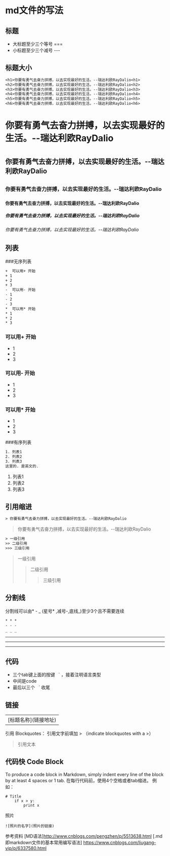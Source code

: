 md文件的写法
===

标题
---
+ 大标题至少三个等号 ===
+ 小标题至少三个减号 ---

标题大小
---

```txt
<h1>你要有勇气去奋力拼搏，以去实现最好的生活。--瑞达利欧RayDalio<h1>
<h2>你要有勇气去奋力拼搏，以去实现最好的生活。--瑞达利欧RayDalio<h2>
<h3>你要有勇气去奋力拼搏，以去实现最好的生活。--瑞达利欧RayDalio<h3>
<h4>你要有勇气去奋力拼搏，以去实现最好的生活。--瑞达利欧RayDalio<h4>
<h5>你要有勇气去奋力拼搏，以去实现最好的生活。--瑞达利欧RayDalio<h5>
<h6>你要有勇气去奋力拼搏，以去实现最好的生活。--瑞达利欧RayDalio<h6>
```
<h1>你要有勇气去奋力拼搏，以去实现最好的生活。--瑞达利欧RayDalio<h1>
<h2>你要有勇气去奋力拼搏，以去实现最好的生活。--瑞达利欧RayDalio<h2>
<h3>你要有勇气去奋力拼搏，以去实现最好的生活。--瑞达利欧RayDalio<h3>
<h4>你要有勇气去奋力拼搏，以去实现最好的生活。--瑞达利欧RayDalio<h4>
<h5>你要有勇气去奋力拼搏，以去实现最好的生活。--瑞达利欧RayDalio<h5>
<h6>你要有勇气去奋力拼搏，以去实现最好的生活。--瑞达利欧RayDalio<h6>

列表
---

###无序列表
```txt
+  可以用+ 开始
+ 1
+ 2
+ 3
-  可以用- 开始
- 1
- 2
- 3
*  可以用* 开始
* 1
* 2
* 3
```
###  可以用+ 开始
+ 1
+ 2
+ 3
###  可以用- 开始
- 1
- 2
- 3
###  可以用* 开始
* 1
* 2
* 3

###有序列表
```txt
1. 列表1
2. 列表2
3. 列表3
这里的. 是英文的.
```
1. 列表1
2. 列表2
3. 列表3

引用缩进
----

```txt
> 你要有勇气去奋力拼搏，以去实现最好的生活。--瑞达利欧RayDalio
```
> 你要有勇气去奋力拼搏，以去实现最好的生活。--瑞达利欧RayDalio

```txt
> 一级引用
>> 二级引用
>>> 三级引用
```
> 一级引用
>> 二级引用
>>> 三级引用

分割线
---

分割线可以由* - _ (星号* ,减号-,底线_)至少3个且不需要连续

```txt
* * *
- - -
_ _ _
```
* * *
- - -
_ _ _

代码
---
-  三个tab键上面的按键` ` `  ，接着注明语言类型
-  中间是code
-  最后以三个` ` ` 收尾

链接
---
<table>
    <tr>
          <td> [标题名称](链接地址) </td>
    </tr>
</table>

引用 Blockquotes：
引用文字前填加 > （indicate blockquotes with a >）
> 引用文本

代码快 Code Block
---
To produce a code block in Markdown, simply indent every line of the block by at least 4 spaces or 1 tab.
在每行代码前，使用4个空格或者tab缩进。
例如：
``` shell
# Title
    if x > y:
        print x
```
照片
``` shell
![照片的名字](照片的链接)
```

参考资料
[MD语法]http://www.cnblogs.com/pengzhen/p/5513638.html
[.md即markdown文件的基本常用编写语法] https://www.cnblogs.com/liugang-vip/p/6337580.html